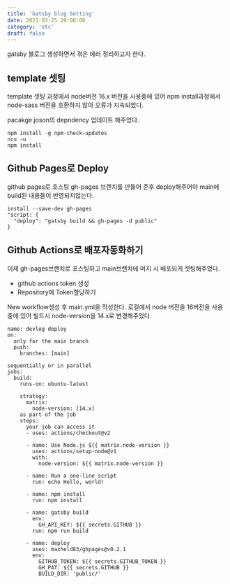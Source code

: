 ```yaml
---
title: 'Gatsby blog Setting'
date: 2021-03-25 20:00:00
category: 'etc'
draft: false
---
```


gatsby 블로그 생성하면서 겪은 에러 정리하고자 한다.

## template 셋팅

template 셋팅 과정에서 node버전 16.x 버전을 사용중에 있어 npm install과정에서 node-sass 버전을 호환하지 않아 오류가 지속되었다.

pacakge.joson의 depndency 업데이트 해주었다.

```
npm install -g npm-check-updates
ncu -u
npm install
```

## Github Pages로 Deploy

github pages로 호스팅
gh-pages 브랜치를 만들어 준후 deploy해주어야 main에 build된 내용들이 반영되지않는다.

```
install --save-dev gh-pages
"script: {
  "deploy": "gatsby build && gh-pages -d public"
}
```

## Github Actions로 배포자동화하기

이제 gh-pages브랜치로 포스팅하고 main브랜치에 머지 시 배포되게 셋팅해주었다.

- github actions token 생성
- Repository에 Token할당하기

New workflow생성 후 main.yml을 작성한다.
로컬에서 node 버전을 16버전을 사용중에 있어 빌드시 node-version을 14.x로 변경해주었다.

```
name: devlog deploy
on:
  only for the main branch
  push:
    branches: [main]

sequentially or in parallel
jobs:
  build:
    runs-on: ubuntu-latest

    strategy:
      matrix:
        node-version: [14.x]
    as part of the job
    steps:
      your job can access it
      - uses: actions/checkout@v2

      - name: Use Node.js ${{ matrix.node-version }}
        uses: actions/setup-node@v1
        with:
          node-version: ${{ matrix.node-version }}

      - name: Run a one-line script
        run: echo Hello, world!

      - name: npm install
        run: npm install

      - name: gatsby build
        env:
          GH_API_KEY: ${{ secrets.GITHUB }}
        run: npm run build

      - name: deploy
        uses: maxheld83/ghpages@v0.2.1
        env:
          GITHUB_TOKEN: ${{ secrets.GITHUB_TOKEN }}
          GH_PAT: ${{ secrets.GITHUB }}
          BUILD_DIR: 'public/'
```
